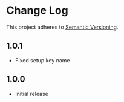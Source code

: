 # Change Log
This project adheres to [Semantic Versioning](http://semver.org/).

## 1.0.1
* Fixed setup key name

## 1.0.0
* Initial release
